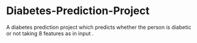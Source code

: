 # Diabetes-Prediction-Project
A diabetes prediction project which predicts whether the person is diabetic or not taking 8 features as in input .
